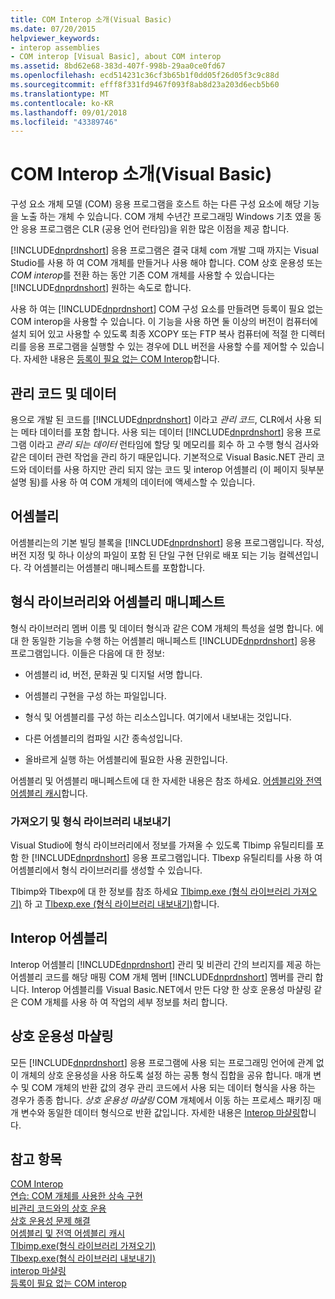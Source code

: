 ```yaml
---
title: COM Interop 소개(Visual Basic)
ms.date: 07/20/2015
helpviewer_keywords:
- interop assemblies
- COM interop [Visual Basic], about COM interop
ms.assetid: 8bd62e68-383d-407f-998b-29aa0ce0fd67
ms.openlocfilehash: ecd514231c36cf3b65b1f0dd05f26d05f3c9c88d
ms.sourcegitcommit: efff8f331fd9467f093f8ab8d23a203d6ecb5b60
ms.translationtype: MT
ms.contentlocale: ko-KR
ms.lasthandoff: 09/01/2018
ms.locfileid: "43389746"
---
```

# <a name="introduction-to-com-interop-visual-basic"></a>COM Interop 소개(Visual Basic)
구성 요소 개체 모델 (COM) 응용 프로그램을 호스트 하는 다른 구성 요소에 해당 기능을 노출 하는 개체 수 있습니다. COM 개체 수년간 프로그래밍 Windows 기초 였을 동안 응용 프로그램은 CLR (공용 언어 런타임)을 위한 많은 이점을 제공 합니다.  
  
 [!INCLUDE[dnprdnshort](~/includes/dnprdnshort-md.md)] 응용 프로그램은 결국 대체 com 개발 그때 까지는 Visual Studio를 사용 하 여 COM 개체를 만들거나 사용 해야 합니다. COM 상호 운용성 또는 *COM interop*를 전환 하는 동안 기존 COM 개체를 사용할 수 있습니다는 [!INCLUDE[dnprdnshort](~/includes/dnprdnshort-md.md)] 원하는 속도로 합니다.  
  
 사용 하 여는 [!INCLUDE[dnprdnshort](~/includes/dnprdnshort-md.md)] COM 구성 요소를 만들려면 등록이 필요 없는 COM interop을 사용할 수 있습니다. 이 기능을 사용 하면 둘 이상의 버전이 컴퓨터에 설치 되어 있고 사용할 수 있도록 최종 XCOPY 또는 FTP 복사 컴퓨터에 적절 한 디렉터리를 응용 프로그램을 실행할 수 있는 경우에 DLL 버전을 사용할 수를 제어할 수 있습니다. 자세한 내용은 [등록이 필요 없는 COM Interop](https://msdn.microsoft.com/library/90f308b9-82dc-414a-bce1-77e0155e56bd)합니다.  
  
## <a name="managed-code-and-data"></a>관리 코드 및 데이터  
 용으로 개발 된 코드를 [!INCLUDE[dnprdnshort](~/includes/dnprdnshort-md.md)] 이라고 *관리 코드*, CLR에서 사용 되는 메타 데이터를 포함 합니다. 사용 되는 데이터 [!INCLUDE[dnprdnshort](~/includes/dnprdnshort-md.md)] 응용 프로그램 이라고 *관리 되는 데이터* 런타임에 할당 및 메모리를 회수 하 고 수행 형식 검사와 같은 데이터 관련 작업을 관리 하기 때문입니다. 기본적으로 Visual Basic.NET 관리 코드와 데이터를 사용 하지만 관리 되지 않는 코드 및 interop 어셈블리 (이 페이지 뒷부분 설명 됨)를 사용 하 여 COM 개체의 데이터에 액세스할 수 있습니다.  
  
## <a name="assemblies"></a>어셈블리  
 어셈블리는의 기본 빌딩 블록을 [!INCLUDE[dnprdnshort](~/includes/dnprdnshort-md.md)] 응용 프로그램입니다. 작성, 버전 지정 및 하나 이상의 파일이 포함 된 단일 구현 단위로 배포 되는 기능 컬렉션입니다. 각 어셈블리는 어셈블리 매니페스트를 포함합니다.  
  
## <a name="type-libraries-and-assembly-manifests"></a>형식 라이브러리와 어셈블리 매니페스트  
 형식 라이브러리 멤버 이름 및 데이터 형식과 같은 COM 개체의 특성을 설명 합니다. 에 대 한 동일한 기능을 수행 하는 어셈블리 매니페스트 [!INCLUDE[dnprdnshort](~/includes/dnprdnshort-md.md)] 응용 프로그램입니다. 이들은 다음에 대 한 정보:  
  
-   어셈블리 id, 버전, 문화권 및 디지털 서명 합니다.  
  
-   어셈블리 구현을 구성 하는 파일입니다.  
  
-   형식 및 어셈블리를 구성 하는 리소스입니다. 여기에서 내보내는 것입니다.  
  
-   다른 어셈블리의 컴파일 시간 종속성입니다.  
  
-   올바르게 실행 하는 어셈블리에 필요한 사용 권한입니다.  
  
 어셈블리 및 어셈블리 매니페스트에 대 한 자세한 내용은 참조 하세요. [어셈블리와 전역 어셈블리 캐시](../../../visual-basic/programming-guide/concepts/assemblies-gac/index.md)합니다.  
  
### <a name="importing-and-exporting-type-libraries"></a>가져오기 및 형식 라이브러리 내보내기  
 Visual Studio에 형식 라이브러리에서 정보를 가져올 수 있도록 Tlbimp 유틸리티를 포함 한 [!INCLUDE[dnprdnshort](~/includes/dnprdnshort-md.md)] 응용 프로그램입니다. Tlbexp 유틸리티를 사용 하 여 어셈블리에서 형식 라이브러리를 생성할 수 있습니다.  
  
 Tlbimp와 Tlbexp에 대 한 정보를 참조 하세요 [Tlbimp.exe (형식 라이브러리 가져오기)](../../../framework/tools/tlbimp-exe-type-library-importer.md) 하 고 [Tlbexp.exe (형식 라이브러리 내보내기)](https://msdn.microsoft.com/library/a487d61b-d166-467b-a7ca-d8b52fbff42d)합니다.  
  
## <a name="interop-assemblies"></a>Interop 어셈블리  
 Interop 어셈블리 [!INCLUDE[dnprdnshort](~/includes/dnprdnshort-md.md)] 관리 및 비관리 간의 브리지를 제공 하는 어셈블리 코드를 해당 매핑 COM 개체 멤버 [!INCLUDE[dnprdnshort](~/includes/dnprdnshort-md.md)] 멤버를 관리 합니다. Interop 어셈블리를 Visual Basic.NET에서 만든 다양 한 상호 운용성 마샬링 같은 COM 개체를 사용 하 여 작업의 세부 정보를 처리 합니다.  
  
## <a name="interoperability-marshaling"></a>상호 운용성 마샬링  
 모든 [!INCLUDE[dnprdnshort](~/includes/dnprdnshort-md.md)] 응용 프로그램에 사용 되는 프로그래밍 언어에 관계 없이 개체의 상호 운용성을 사용 하도록 설정 하는 공통 형식 집합을 공유 합니다. 매개 변수 및 COM 개체의 반환 값의 경우 관리 코드에서 사용 되는 데이터 형식을 사용 하는 경우가 종종 합니다. *상호 운용성 마샬링* COM 개체에서 이동 하는 프로세스 패키징 매개 변수와 동일한 데이터 형식으로 반환 값입니다. 자세한 내용은 [Interop 마샬링](../../../framework/interop/interop-marshaling.md)합니다.  
  
## <a name="see-also"></a>참고 항목  
 [COM Interop](../../../visual-basic/programming-guide/com-interop/index.md)  
 [연습: COM 개체를 사용한 상속 구현](../../../visual-basic/programming-guide/com-interop/walkthrough-implementing-inheritance-with-com-objects.md)  
 [비관리 코드와의 상호 운용](../../../framework/interop/index.md)  
 [상호 운용성 문제 해결](../../../visual-basic/programming-guide/com-interop/troubleshooting-interoperability.md)  
 [어셈블리 및 전역 어셈블리 캐시](../../../visual-basic/programming-guide/concepts/assemblies-gac/index.md)  
 [Tlbimp.exe(형식 라이브러리 가져오기)](../../../framework/tools/tlbimp-exe-type-library-importer.md)  
 [Tlbexp.exe(형식 라이브러리 내보내기)](https://msdn.microsoft.com/library/a487d61b-d166-467b-a7ca-d8b52fbff42d)  
 [interop 마샬링](../../../framework/interop/interop-marshaling.md)  
 [등록이 필요 없는 COM interop](https://msdn.microsoft.com/library/90f308b9-82dc-414a-bce1-77e0155e56bd)

